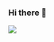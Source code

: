 ### Hi there 👋

<img src="https://github-readme-stats.vercel.app/api?username=kainangv&show_icons=true&theme=radical">
